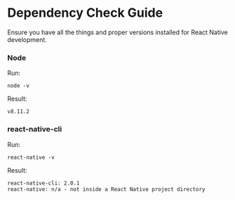 # Dependency Check Guide

Ensure you have all the things and proper versions installed for React Native development.


### Node
Run:
```
node -v
```

Result:
```
v8.11.2
```

### react-native-cli
Run:
```
react-native -v
```

Result:
```
react-native-cli: 2.0.1
react-native: n/a - not inside a React Native project directory
```
